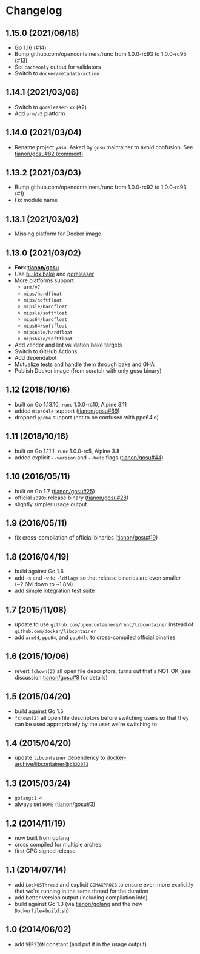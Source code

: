 # Changelog

## 1.15.0 (2021/06/18)

* Go 1.16 (#14)
* Bump github.com/opencontainers/runc from 1.0.0-rc93 to 1.0.0-rc95 (#13)
* Set `cacheonly` output for validators
* Switch to `docker/metadata-action`

## 1.14.1 (2021/03/06)

* Switch to `goreleaser-xx` (#2)
* Add `arm/v5` platform

## 1.14.0 (2021/03/04)

* Rename project `yasu`. Asked by `gosu` maintainer to avoid confusion. See [tianon/gosu#82 (comment)](https://github.com/tianon/gosu/pull/82#issuecomment-790874961)

## 1.13.2 (2021/03/03)

* Bump github.com/opencontainers/runc from 1.0.0-rc92 to 1.0.0-rc93 (#1)
* Fix module name

## 1.13.1 (2021/03/02)

* Missing platform for Docker image

## 1.13.0 (2021/03/02)

* **Fork [tianon/gosu](https://github.com/tianon/gosu/issues/69)**
* Use [buildx bake](https://github.com/docker/buildx) and [goreleaser](https://goreleaser.com/)
* More platforms support
  * `arm/v7`
  * `mips/hardfloat`
  * `mips/softfloat`
  * `mipsle/hardfloat`
  * `mipsle/softfloat`
  * `mips64/hardfloat`
  * `mips64/softfloat`
  * `mips64le/hardfloat`
  * `mips64le/softfloat`
* Add vendor and lint validation bake targets
* Switch to GitHub Actions
* Add dependabot
* Mutualize tests and handle them through bake and GHA
* Publish Docker image (from scratch with only gosu binary)

## 1.12 (2018/10/16)

* built on Go 1.13.10, `runc` 1.0.0-rc10, Alpine 3.11
* added `mips64le` support ([tianon/gosu#69](https://github.com/tianon/gosu/issues/69))
* dropped `ppc64` support (not to be confused with ppc64le)

## 1.11 (2018/10/16)

* built on Go 1.11.1, `runc` 1.0.0-rc5, Alpine 3.8
* added explicit `--version` and `--help` flags ([tianon/gosu#44](https://github.com/tianon/gosu/issues/44))

## 1.10 (2016/05/11)

* built on Go 1.7 ([tianon/gosu#25](https://github.com/tianon/gosu/issues/25))
* official `s390x` release binary ([tianon/gosu#28](https://github.com/tianon/gosu/issues/28))
* slightly simpler usage output

## 1.9 (2016/05/11)

* fix cross-compilation of official binaries ([tianon/gosu#19](https://github.com/tianon/gosu/issues/19))

## 1.8 (2016/04/19)

* build against Go 1.6
* add `-s` and `-w` to `-ldflags` so that release binaries are even smaller (~2.6M down to ~1.8M)
* add simple integration test suite

## 1.7 (2015/11/08)

* update to use `github.com/opencontainers/runc/libcontainer` instead of `github.com/docker/libcontainer`
* add `arm64`, `ppc64`, and `ppc64le` to cross-compiled official binaries

## 1.6 (2015/10/06)

* revert `fchown(2)` all open file descriptors; turns out that's NOT OK (see discussion [tianon/gosu#8](https://github.com/tianon/gosu/issues/8) for details)

## 1.5 (2015/04/20)

* build against Go 1.5
* `fchown(2)` all open file descriptors before switching users so that they can be used appropriately by the user we're switching to

## 1.4 (2015/04/20)

* update `libcontainer` dependency to [docker-archive/libcontainer@`b322073`](https://github.com/docker-archive/libcontainer/commit/b322073f27b0e9e60b2ab07eff7f4e96a24cb3f9)

## 1.3 (2015/03/24)

* `golang:1.4`
* always set `HOME` ([tianon/gosu#3](https://github.com/tianon/gosu/issues/3))

## 1.2 (2014/11/19)

* now built from golang
* cross compiled for multiple arches
* first GPG signed release

## 1.1 (2014/07/14)

* add `LockOSThread` and explicit `GOMAXPROCS` to ensure even more explicitly that we're running in the same thread for the duration
* add better version output (including compilation info)
* build against Go 1.3 (via [tianon/golang](https://registry.hub.docker.com/u/tianon/golang/) and the new `Dockerfile`+`build.sh`)

## 1.0 (2014/06/02)

* add `VERSION` constant (and put it in the usage output)
